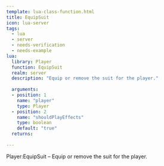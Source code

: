 ```yaml
---
template: lua-class-function.html
title: EquipSuit
icon: lua-server
tags:
  - lua
  - server
  - needs-verification
  - needs-example
lua:
  library: Player
  function: EquipSuit
  realm: server
  description: "Equip or remove the suit for the player."
  
  arguments:
  - position: 1
    name: "player"
    type: Player
  - position: 2
    name: "shouldPlayEffects"
    type: boolean
    default: "true"
  returns:
    
---
```


<div class="lua__search__keywords">
Player:EquipSuit &#x2013; Equip or remove the suit for the player.
</div>
